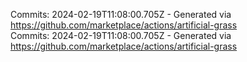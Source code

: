 Commits: 2024-02-19T11:08:00.705Z - Generated via https://github.com/marketplace/actions/artificial-grass
<br>
Commits: 2024-02-19T11:08:00.705Z - Generated via https://github.com/marketplace/actions/artificial-grass
<br>
